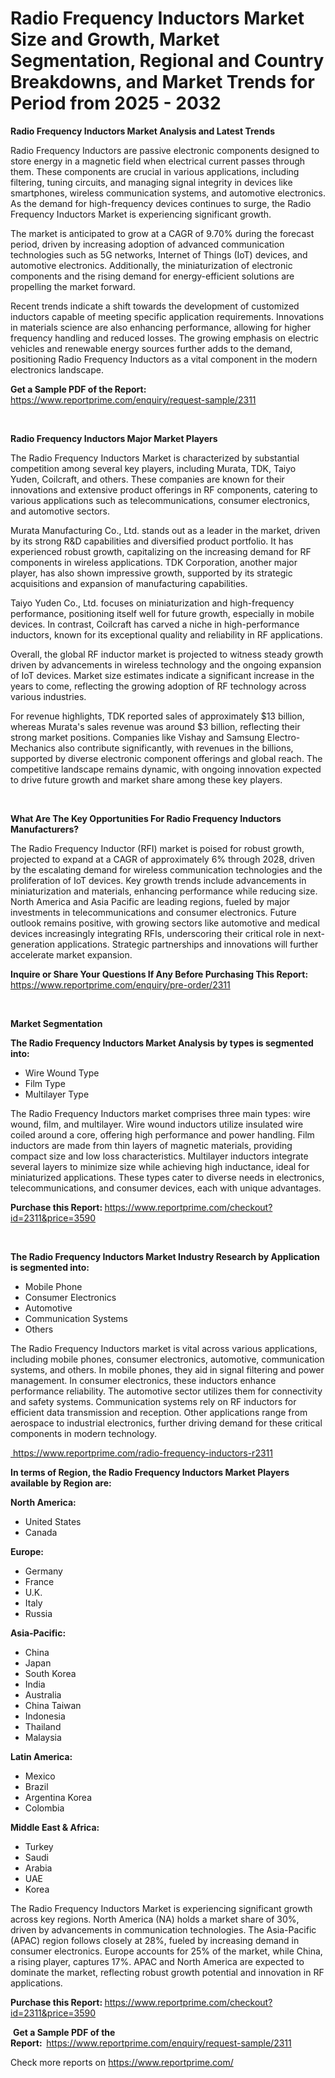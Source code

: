 <p><h1>Radio Frequency Inductors Market Size and Growth, Market Segmentation, Regional and Country Breakdowns, and Market Trends for Period from 2025 -  2032</h1></p><p><strong>Radio Frequency Inductors Market Analysis and Latest Trends</strong></p>
<p><p>Radio Frequency Inductors are passive electronic components designed to store energy in a magnetic field when electrical current passes through them. These components are crucial in various applications, including filtering, tuning circuits, and managing signal integrity in devices like smartphones, wireless communication systems, and automotive electronics. As the demand for high-frequency devices continues to surge, the Radio Frequency Inductors Market is experiencing significant growth. </p><p>The market is anticipated to grow at a CAGR of 9.70% during the forecast period, driven by increasing adoption of advanced communication technologies such as 5G networks, Internet of Things (IoT) devices, and automotive electronics. Additionally, the miniaturization of electronic components and the rising demand for energy-efficient solutions are propelling the market forward. </p><p>Recent trends indicate a shift towards the development of customized inductors capable of meeting specific application requirements. Innovations in materials science are also enhancing performance, allowing for higher frequency handling and reduced losses. The growing emphasis on electric vehicles and renewable energy sources further adds to the demand, positioning Radio Frequency Inductors as a vital component in the modern electronics landscape.</p></p>
<p><strong>Get a Sample PDF of the Report:&nbsp;</strong> <a href="https://www.reportprime.com/enquiry/request-sample/2311?utm_campaign=3076&utm_medium=2&utm_source=Github&utm_content=ia&utm_term=18032025&utm_id=radio-frequency-inductors">https://www.reportprime.com/enquiry/request-sample/2311</a></p>
<p>&nbsp;</p>
<p><strong>Radio Frequency Inductors Major Market Players</strong></p>
<p><p>The Radio Frequency Inductors Market is characterized by substantial competition among several key players, including Murata, TDK, Taiyo Yuden, Coilcraft, and others. These companies are known for their innovations and extensive product offerings in RF components, catering to various applications such as telecommunications, consumer electronics, and automotive sectors.</p><p>Murata Manufacturing Co., Ltd. stands out as a leader in the market, driven by its strong R&D capabilities and diversified product portfolio. It has experienced robust growth, capitalizing on the increasing demand for RF components in wireless applications. TDK Corporation, another major player, has also shown impressive growth, supported by its strategic acquisitions and expansion of manufacturing capabilities.</p><p>Taiyo Yuden Co., Ltd. focuses on miniaturization and high-frequency performance, positioning itself well for future growth, especially in mobile devices. In contrast, Coilcraft has carved a niche in high-performance inductors, known for its exceptional quality and reliability in RF applications.</p><p>Overall, the global RF inductor market is projected to witness steady growth driven by advancements in wireless technology and the ongoing expansion of IoT devices. Market size estimates indicate a significant increase in the years to come, reflecting the growing adoption of RF technology across various industries.</p><p>For revenue highlights, TDK reported sales of approximately $13 billion, whereas Murata's sales revenue was around $3 billion, reflecting their strong market positions. Companies like Vishay and Samsung Electro-Mechanics also contribute significantly, with revenues in the billions, supported by diverse electronic component offerings and global reach. The competitive landscape remains dynamic, with ongoing innovation expected to drive future growth and market share among these key players.</p></p>
<p>&nbsp;</p>
<p><strong>What Are The Key Opportunities For Radio Frequency Inductors Manufacturers?</strong></p>
<p><p>The Radio Frequency Inductor (RFI) market is poised for robust growth, projected to expand at a CAGR of approximately 6% through 2028, driven by the escalating demand for wireless communication technologies and the proliferation of IoT devices. Key growth trends include advancements in miniaturization and materials, enhancing performance while reducing size. North America and Asia Pacific are leading regions, fueled by major investments in telecommunications and consumer electronics. Future outlook remains positive, with growing sectors like automotive and medical devices increasingly integrating RFIs, underscoring their critical role in next-generation applications. Strategic partnerships and innovations will further accelerate market expansion.</p></p>
<p><strong>Inquire or Share Your Questions If Any Before Purchasing This Report:</strong> <a href="https://www.reportprime.com/enquiry/pre-order/2311?utm_campaign=3076&utm_medium=2&utm_source=Github&utm_content=ia&utm_term=18032025&utm_id=radio-frequency-inductors">https://www.reportprime.com/enquiry/pre-order/2311</a></p>
<p>&nbsp;</p>
<p><strong>Market Segmentation</strong></p>
<p><strong>The Radio Frequency Inductors Market Analysis by types is segmented into:</strong></p>
<p><ul><li>Wire Wound Type</li><li>Film Type</li><li>Multilayer Type</li></ul></p>
<p><p>The Radio Frequency Inductors market comprises three main types: wire wound, film, and multilayer. Wire wound inductors utilize insulated wire coiled around a core, offering high performance and power handling. Film inductors are made from thin layers of magnetic materials, providing compact size and low loss characteristics. Multilayer inductors integrate several layers to minimize size while achieving high inductance, ideal for miniaturized applications. These types cater to diverse needs in electronics, telecommunications, and consumer devices, each with unique advantages.</p></p>
<p><strong>Purchase this Report:&nbsp;</strong><a href="https://www.reportprime.com/checkout?id=2311&price=3590&utm_campaign=3076&utm_medium=2&utm_source=Github&utm_content=ia&utm_term=18032025&utm_id=radio-frequency-inductors">https://www.reportprime.com/checkout?id=2311&price=3590</a></p>
<p>&nbsp;</p>
<p><strong>The Radio Frequency Inductors Market Industry Research by Application is segmented into:</strong></p>
<p><ul><li>Mobile Phone</li><li>Consumer Electronics</li><li>Automotive</li><li>Communication Systems</li><li>Others</li></ul></p>
<p><p>The Radio Frequency Inductors market is vital across various applications, including mobile phones, consumer electronics, automotive, communication systems, and others. In mobile phones, they aid in signal filtering and power management. In consumer electronics, these inductors enhance performance reliability. The automotive sector utilizes them for connectivity and safety systems. Communication systems rely on RF inductors for efficient data transmission and reception. Other applications range from aerospace to industrial electronics, further driving demand for these critical components in modern technology.</p></p>
<p><a href="https://www.reportprime.com/radio-frequency-inductors-r2311?utm_campaign=3076&utm_medium=2&utm_source=Github&utm_content=ia&utm_term=18032025&utm_id=radio-frequency-inductors">&nbsp;https://www.reportprime.com/radio-frequency-inductors-r2311</a></p>
<p><strong>In terms of Region, the Radio Frequency Inductors Market Players available by Region are:</strong></p>
<p>
    <p> <strong> North America: </strong>
        <ul>
            <li>United States</li>
            <li>Canada</li>
        </ul>
        </p> 
    <p> <strong> Europe: </strong>
        <ul>
            <li>Germany</li>
            <li>France</li>
            <li>U.K.</li>
            <li>Italy</li>
            <li>Russia</li>
        </ul>
        </p> 
    <p> <strong> Asia-Pacific: </strong>
        <ul>
            <li>China</li>
            <li>Japan</li>
            <li>South Korea</li>
            <li>India</li>
            <li>Australia</li>
            <li>China Taiwan</li>
            <li>Indonesia</li>
            <li>Thailand</li>
            <li>Malaysia</li>
        </ul>
        </p> 
    <p> <strong> Latin America: </strong>
        <ul>
            <li>Mexico</li>
            <li>Brazil</li>
            <li>Argentina Korea</li>
            <li>Colombia</li>
        </ul>
        </p> 
    <p> <strong> Middle East & Africa: </strong>
        <ul>
            <li>Turkey</li>
            <li>Saudi</li>
            <li>Arabia</li>
            <li>UAE</li>
            <li>Korea</li>
        </ul>
    </p>
    </p>
<p><p>The Radio Frequency Inductors Market is experiencing significant growth across key regions. North America (NA) holds a market share of 30%, driven by advancements in communication technologies. The Asia-Pacific (APAC) region follows closely at 28%, fueled by increasing demand in consumer electronics. Europe accounts for 25% of the market, while China, a rising player, captures 17%. APAC and North America are expected to dominate the market, reflecting robust growth potential and innovation in RF applications.</p></p>
<p><strong>Purchase this Report: </strong><a href="https://www.reportprime.com/checkout?id=2311&price=3590&utm_campaign=3076&utm_medium=2&utm_source=Github&utm_content=ia&utm_term=18032025&utm_id=radio-frequency-inductors">https://www.reportprime.com/checkout?id=2311&price=3590</a></p>
<p>&nbsp;<strong>Get a Sample PDF of the Report:&nbsp;&nbsp;</strong><a href="https://www.reportprime.com/enquiry/request-sample/2311?utm_campaign=3076&utm_medium=2&utm_source=Github&utm_content=ia&utm_term=18032025&utm_id=radio-frequency-inductors">https://www.reportprime.com/enquiry/request-sample/2311</a></p>
<p><strong></strong></p>
<p>Check more reports on <a href="https://www.reportprime.com/?utm_campaign=3076&utm_medium=2&utm_source=Github&utm_content=ia&utm_term=18032025&utm_id=radio-frequency-inductors">https://www.reportprime.com/</a></p>